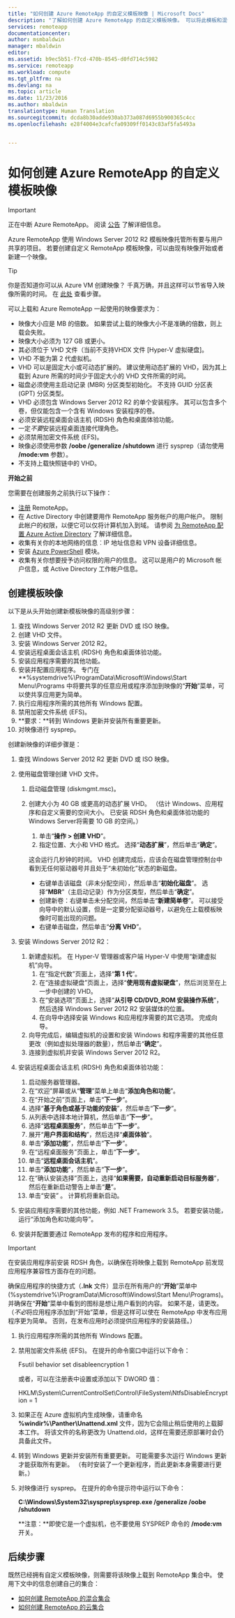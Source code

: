 ```yaml
---
title: "如何创建 Azure RemoteApp 的自定义模板映像 | Microsoft Docs"
description: "了解如何创建 Azure RemoteApp 的自定义模板映像。 可以将此模板和混合或云集合一起使用。"
services: remoteapp
documentationcenter: 
author: msmbaldwin
manager: mbaldwin
editor: 
ms.assetid: b9ec5b51-f7cd-470b-8545-d0fd714c5982
ms.service: remoteapp
ms.workload: compute
ms.tgt_pltfrm: na
ms.devlang: na
ms.topic: article
ms.date: 11/23/2016
ms.author: mbaldwin
translationtype: Human Translation
ms.sourcegitcommit: dcda8b30adde930ab373a087d6955b900365c4cc
ms.openlocfilehash: e28f4004e3cafcfa09309ff0143c83af5fa5493a


---
```

# <a name="how-to-create-a-custom-template-image-for-azure-remoteapp"></a>如何创建 Azure RemoteApp 的自定义模板映像
> [!IMPORTANT]
> 正在中断 Azure RemoteApp。 阅读 [公告](https://go.microsoft.com/fwlink/?linkid=821148) 了解详细信息。
> 
> 

Azure RemoteApp 使用 Windows Server 2012 R2 模板映像托管所有要与用户共享的项目。 若要创建自定义 RemoteApp 模板映像，可以由现有映像开始或者新建一个映像。 

> [!TIP]
> 你是否知道你可以从 Azure VM 创建映像？ 千真万确，并且这样可以节省导入映像所需的时间。 在 [此处](remoteapp-image-on-azurevm.md) 查看步骤。
> 
> 

可以上载和 Azure RemoteApp 一起使用的映像要求为：

* 映像大小应是 MB 的倍数。 如果尝试上载的映像大小不是准确的倍数，则上载会失败。
* 映像大小必须为 127 GB 或更小。
* 其必须位于 VHD 文件（当前不支持VHDX 文件 [Hyper-V 虚拟硬盘]。
* VHD 不能为第 2 代虚拟机。
* VHD 可以是固定大小或可动态扩展的。 建议使用动态扩展的 VHD，因为其上载到 Azure 所需的时间少于固定大小的 VHD 文件所需的时间。
* 磁盘必须使用主启动记录 (MBR) 分区类型初始化。 不支持 GUID 分区表 (GPT) 分区类型。
* VHD 必须包含 Windows Server 2012 R2 的单个安装程序。 其可以包含多个卷，但仅能包含一个含有 Windows 安装程序的卷。
* 必须安装远程桌面会话主机 (RDSH) 角色和桌面体验功能。
* 一定*不要*安装远程桌面连接代理角色。
* 必须禁用加密文件系统 (EFS)。
* 映像必须使用参数 **/oobe /generalize /shutdown** 进行 sysprep（请勿使用 **/mode:vm** 参数）。
* 不支持上载快照链中的 VHD。

**开始之前**

您需要在创建服务之前执行以下操作：

* [注册](https://azure.microsoft.com/services/remoteapp/) RemoteApp。
* 在 Active Directory 中创建要用作 RemoteApp 服务帐户的用户帐户。 限制此帐户的权限，以便它可以仅将计算机加入到域。 请参阅 [为 RemoteApp 配置 Azure Active Directory](remoteapp-ad.md) 了解详细信息。
* 收集有关你的本地网络的信息︰IP 地址信息和 VPN 设备详细信息。
* 安装 [Azure PowerShell](/powershell/azureps-cmdlets-docs) 模块。
* 收集有关你想要授予访问权限的用户的信息。 这可以是用户的 Microsoft 帐户信息，或 Active Directory 工作帐户信息。

## <a name="create-a-template-image"></a>创建模板映像
以下是从头开始创建新模板映像的高级别步骤：

1. 查找 Windows Server 2012 R2 更新 DVD 或 ISO 映像。
2. 创建 VHD 文件。
3. 安装 Windows Server 2012 R2。
4. 安装远程桌面会话主机 (RDSH) 角色和桌面体验功能。
5. 安装应用程序需要的其他功能。
6. 安装并配置应用程序。 专门在 **%systemdrive%\ProgramData\Microsoft\Windows\Start Menu\Programs 中将要共享的任意应用或程序添加到映像的“**开始**”菜单，可以使共享应用更为简单。
7. 执行应用程序所需的其他所有 Windows 配置。
8. 禁用加密文件系统 (EFS)。
9. **要求：**转到 Windows 更新并安装所有重要更新。
10. 对映像进行 sysprep。

创建新映像的详细步骤是：

1. 查找 Windows Server 2012 R2 更新 DVD 或 ISO 映像。
2. 使用磁盘管理创建 VHD 文件。
   
   1. 启动磁盘管理 (diskmgmt.msc)。
   2. 创建大小为 40 GB 或更高的动态扩展 VHD。 （估计 Windows、应用程序和自定义需要的空间大小。 已安装 RDSH 角色和桌面体验功能的 Windows Server将需要 10 GB 的空间。）
      
      1. 单击“**操作 > 创建 VHD**”。
      2. 指定位置、大小和 VHD 格式。 选择“**动态扩展**”，然后单击“**确定**”。
      
      这会运行几秒钟的时间。 VHD 创建完成后，应该会在磁盘管理控制台中看到无任何驱动器号并且处于“未初始化”状态的新磁盘。
      
      * 右键单击该磁盘（非未分配空间），然后单击“**初始化磁盘**”。 选择“**MBR**”（主启动记录）作为分区类型，然后单击“**确定**”。
      * 创建新卷：右键单击未分配空间，然后单击“**新建简单卷**”。 可以接受向导中的默认设置，但是一定要分配驱动器号，以避免在上载模板映像时可能出现的问题。
      * 右键单击磁盘，然后单击“**分离 VHD**”。
3. 安装 Windows Server 2012 R2：
   
   1. 新建虚拟机。 在 Hyper-V 管理器或客户端 Hyper-V 中使用“新建虚拟机”向导。
      1. 在“指定代数”页面上，选择“**第 1 代**”。
      2. 在“连接虚拟硬盘”页面上，选择“**使用现有虚拟硬盘**”，然后浏览至在上一步中创建的 VHD。
      3. 在“安装选项”页面上，选择“**从引导 CD/DVD_ROM 安装操作系统**”，然后选择 Windows Server 2012 R2 安装媒体的位置。
      4. 在向导中选择安装 Windows 和应用程序需要的其它选项。 完成向导。
   2. 向导完成后，编辑虚拟机的设置和安装 Windows 和程序需要的其他任意更改（例如虚拟处理器的数量），然后单击“**确定**”。
   3. 连接到虚拟机并安装 Windows Server 2012 R2。
4. 安装远程桌面会话主机 (RDSH) 角色和桌面体验功能：
   1. 启动服务器管理器。
   2. 在“欢迎”屏幕或从“**管理**”菜单上单击“**添加角色和功能**”。
   3. 在“开始之前”页面上，单击“**下一步**”。
   4. 选择“**基于角色或基于功能的安装**”，然后单击“**下一步**”。
   5. 从列表中选择本地计算机，然后单击“**下一步**”。
   6. 选择“**远程桌面服务**”，然后单击“**下一步**”。
   7. 展开“**用户界面和结构**”，然后选择“**桌面体验**”。
   8. 单击“**添加功能**”，然后单击“**下一步**”。
   9. 在“远程桌面服务”页面上，单击“**下一步**”。
   10. 单击“**远程桌面会话主机**”。
   11. 单击“**添加功能**”，然后单击“**下一步**”。
   12. 在“确认安装选择”页面上，选择“**如果需要，自动重新启动目标服务器**”，然后在重新启动警告上单击“**是**”。
   13. 单击“安装” 。 计算机将重新启动。
5. 安装应用程序需要的其他功能，例如 .NET Framework 3.5。 若要安装功能，运行“添加角色和功能向导”。
6. 安装并配置要通过 RemoteApp 发布的程序和应用程序。

> [!IMPORTANT]
> 在安装应用程序前安装 RDSH 角色，以确保在将映像上载到 RemoteApp 前发现应用程序兼容性方面存在的问题。
> 
> 确保应用程序的快捷方式（**.lnk** 文件）显示在所有用户的“**开始**”菜单中 (%systemdrive%\ProgramData\Microsoft\Windows\Start Menu\Programs)。 并确保在“**开始**”菜单中看到的图标是想让用户看到的内容。 如果不是，请更改。 （*不必*将应用程序添加到“开始”菜单，但是这样可以使在 RemoteApp 中发布应用程序更为简单。 否则，在发布应用时必须提供应用程序的安装路径。）
> 
> 

1. 执行应用程序所需的其他所有 Windows 配置。
2. 禁用加密文件系统 (EFS)。 在提升的命令窗口中运行以下命令：
   
     Fsutil behavior set disableencryption 1
   
   或者，可以在注册表中设置或添加以下 DWORD 值：
   
     HKLM\System\CurrentControlSet\Control\FileSystem\NtfsDisableEncryption = 1
3. 如果正在 Azure 虚拟机内生成映像，请重命名 **\%windir%\Panther\Unattend.xml** 文件，因为它会阻止稍后使用的上载脚本工作。 将该文件的名称更改为 Unattend.old，这样在需要还原部署时会仍具备此文件。
4. 转到 Windows 更新并安装所有重要更新。 可能需要多次运行 Windows 更新才能获取所有更新。 （有时安装了一个更新程序，而此更新本身需要进行更新。）
5. 对映像进行 sysprep。 在提升的命令提示符中运行以下命令：
   
   **C:\Windows\System32\sysprep\sysprep.exe /generalize /oobe /shutdown**
   
   **注意：**即使它是一个虚拟机，也不要使用 SYSPREP 命令的 **/mode:vm** 开关。

## <a name="next-steps"></a>后续步骤
既然已经拥有自定义模板映像，则需要将该映像上载到 RemoteApp 集合中。 使用下文中的信息创建自己的集合：

* [如何创建 RemoteApp 的混合集合](remoteapp-create-hybrid-deployment.md)
* [如何创建 RemoteApp 的云集合](remoteapp-create-cloud-deployment.md)




<!--HONumber=Dec16_HO2-->


